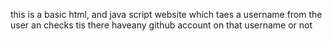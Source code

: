 this is a basic html, and java script website which taes a username from the user an checks tis there haveany github account on that username or not
